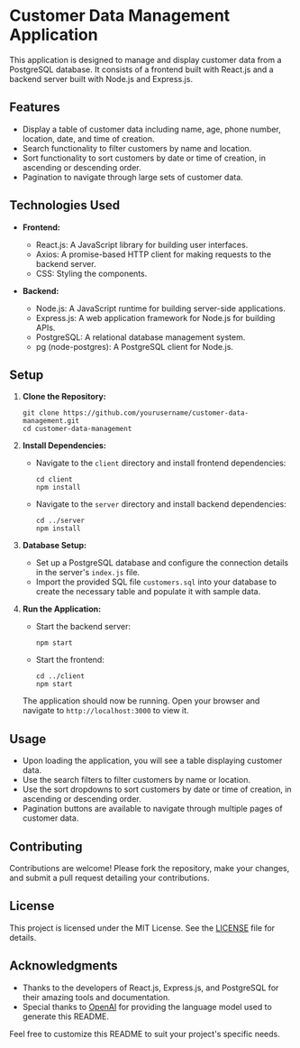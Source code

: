 # Customer Data Management Application

This application is designed to manage and display customer data from a PostgreSQL database. It consists of a frontend built with React.js and a backend server built with Node.js and Express.js.

## Features

- Display a table of customer data including name, age, phone number, location, date, and time of creation.
- Search functionality to filter customers by name and location.
- Sort functionality to sort customers by date or time of creation, in ascending or descending order.
- Pagination to navigate through large sets of customer data.

## Technologies Used

- **Frontend:**
  - React.js: A JavaScript library for building user interfaces.
  - Axios: A promise-based HTTP client for making requests to the backend server.
  - CSS: Styling the components.

- **Backend:**
  - Node.js: A JavaScript runtime for building server-side applications.
  - Express.js: A web application framework for Node.js for building APIs.
  - PostgreSQL: A relational database management system.
  - pg (node-postgres): A PostgreSQL client for Node.js.

## Setup

1. **Clone the Repository:**
   ```
   git clone https://github.com/yourusername/customer-data-management.git
   cd customer-data-management
   ```

2. **Install Dependencies:**
   - Navigate to the `client` directory and install frontend dependencies:
     ```
     cd client
     npm install
     ```
   - Navigate to the `server` directory and install backend dependencies:
     ```
     cd ../server
     npm install
     ```

3. **Database Setup:**
   - Set up a PostgreSQL database and configure the connection details in the server's `index.js` file.
   - Import the provided SQL file `customers.sql` into your database to create the necessary table and populate it with sample data.

4. **Run the Application:**
   - Start the backend server:
     ```
     npm start
     ```
   - Start the frontend:
     ```
     cd ../client
     npm start
     ```
   The application should now be running. Open your browser and navigate to `http://localhost:3000` to view it.

## Usage

- Upon loading the application, you will see a table displaying customer data.
- Use the search filters to filter customers by name or location.
- Use the sort dropdowns to sort customers by date or time of creation, in ascending or descending order.
- Pagination buttons are available to navigate through multiple pages of customer data.

## Contributing

Contributions are welcome! Please fork the repository, make your changes, and submit a pull request detailing your contributions.

## License

This project is licensed under the MIT License. See the [LICENSE](LICENSE) file for details.

## Acknowledgments

- Thanks to the developers of React.js, Express.js, and PostgreSQL for their amazing tools and documentation.
- Special thanks to [OpenAI](https://openai.com) for providing the language model used to generate this README.

Feel free to customize this README to suit your project's specific needs.
